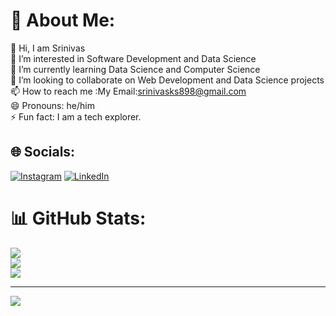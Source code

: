 # 💫 About Me:
👋 Hi, I am Srinivas<br>👀 I’m interested in Software Development and Data Science<br>🌱 I’m currently learning Data Science and Computer Science<br>💞️ I’m looking to collaborate on Web Development and Data Science projects<br>📫 How to reach me :My Email:srinivasks898@gmail.com<br>😄 Pronouns: he/him<br>⚡ Fun fact: I am a tech explorer.


## 🌐 Socials:
[![Instagram](https://img.shields.io/badge/Instagram-%23E4405F.svg?logo=Instagram&logoColor=white)](https://instagram.com/srinivasks_) [![LinkedIn](https://img.shields.io/badge/LinkedIn-%230077B5.svg?logo=linkedin&logoColor=white)](https://www.linkedin.com/in/srinivas-k-s)


# 📊 GitHub Stats:
![](https://github-readme-stats.vercel.app/api?username=Srinivas-2410&theme=dark&hide_border=false&include_all_commits=false&count_private=false)<br/>
![](https://github-readme-streak-stats.herokuapp.com/?user=Srinivas-2410&theme=dark&hide_border=false)<br/>
![](https://github-readme-stats.vercel.app/api/top-langs/?username=Srinivas-2410&theme=dark&hide_border=false&include_all_commits=false&count_private=false&layout=compact)

---
[![](https://visitcount.itsvg.in/api?id=Srinivas-2410&icon=0&color=1)](https://visitcount.itsvg.in)

<!-- Proudly created with GPRM ( https://gprm.itsvg.in ) -->
